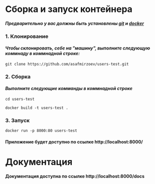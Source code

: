# Сборка и запуск контейнера

#### *Предварительно у вас должны быть установлены [git](https://git-scm.com/downloads) и [docker](https://www.docker.com/products/docker-desktop/)*

### 1. Клонирование
#### *Чтобы склонировать, себе на "машину", выполните следующую коммнаду в коммнадной строке:*
```
git clone https://github.com/asafmirzoev/users-test.git
```


### 2. Сборка
#### *Выполните следующие комманды в коммнадной строке*
```
cd users-test
```

```
docker build -t users-test .
```

### 3. Запуск
```
docker run -p 8000:80 users-test
```

#### Приложение будет доступно по ссылке http://localhost:8000/


# Документация

#### Документация доступна по ссылке http://localhost:8000/docs

